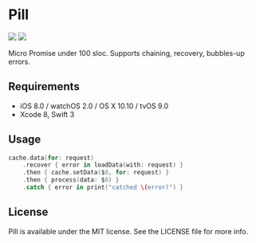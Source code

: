 # Pill

<p align="left">
<a href="https://github.com/Carthage/Carthage"><img src="https://img.shields.io/badge/Carthage-compatible-4BC51D.svg?style=flat"></a>
<a href="https://travis-ci.org/kean/Pill"><img src="https://img.shields.io/travis/kean/Pill/master.svg"></a>
</p>

Micro Promise under 100 sloc. Supports chaining, recovery, bubbles-up errors.

## Requirements

- iOS 8.0 / watchOS 2.0 / OS X 10.10 / tvOS 9.0
- Xcode 8, Swift 3

## Usage

```swift
cache.data(for: request)
    .recover { error in loadData(with: request) }
    .then { cache.setData($0, for: request) }
    .then { process(data: $0) }
    .catch { error in print("catched \(error)") }
```

## License

Pill is available under the MIT license. See the LICENSE file for more info.
